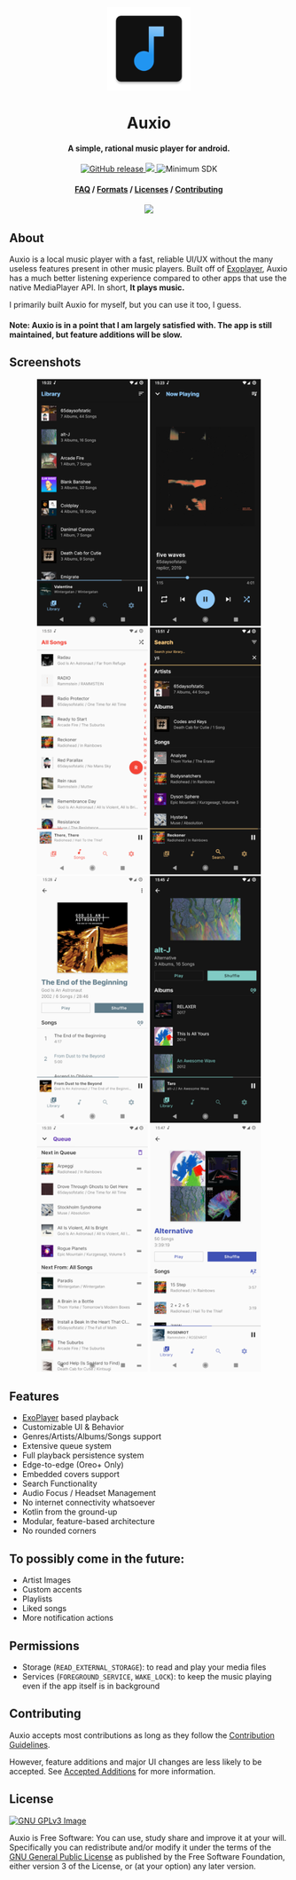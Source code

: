 <p align="center"><img src="fastlane/metadata/android/en-US/images/icon.png" width="150"></p>
<h1 align="center"><b>Auxio</b></h1>
<h4 align="center">A simple, rational music player for android.</h4>
<p align="center">
    <a href="https://github.com/oxygencobalt/Auxio/releases/">
        <img alt="GitHub release" src="https://img.shields.io/static/v1?label=Tag&message=v1.4.0&color=0D5AF5">
    </a>
    <a href="https://www.gnu.org/licenses/gpl-3.0">
        <img src="https://img.shields.io/badge/License-GPL%20v3-blue.svg">
    </a>
    <img alt="Minimum SDK" src="https://img.shields.io/badge/API-21%2B-32B5ED">
</p>
<h4 align="center"><a href="/info/FAQ.md">FAQ</a> / <a href="/info/FORMATS.md">Formats</a> / <a href="/info/LICENSES.md">Licenses</a> / <a href="/.github/CONTRIBUTING.md">Contributing</a></h4>
<p align="center">
    <a href="https://f-droid.org/app/org.oxycblt.auxio"><img src="https://fdroid.gitlab.io/artwork/badge/get-it-on.png" width="170"></a>
</p>

## About

Auxio is a local music player with a fast, reliable UI/UX without the many useless features present in other music players. Built off of <a href="https://exoplayer.dev/">Exoplayer</a>, Auxio has a much better listening experience compared to other apps that use the native MediaPlayer API. In short, **It plays music.**

I primarily built Auxio for myself, but you can use it too, I guess.

#### Note: Auxio is in a point that I am largely satisfied with. The app is still maintained, but feature additions will be slow.

## Screenshots

<p align="center">
    <img src="fastlane/metadata/android/en-US/images/phoneScreenshots/shot0.png" width=200>
    <img src="fastlane/metadata/android/en-US/images/phoneScreenshots/shot1.png" width=200>
    <img src="fastlane/metadata/android/en-US/images/phoneScreenshots/shot2.png" width=200>
    <img src="fastlane/metadata/android/en-US/images/phoneScreenshots/shot3.png" width=200>
    <img src="fastlane/metadata/android/en-US/images/phoneScreenshots/shot4.png" width=200>
    <img src="fastlane/metadata/android/en-US/images/phoneScreenshots/shot5.png" width=200>
    <img src="fastlane/metadata/android/en-US/images/phoneScreenshots/shot6.png" width=200>
    <img src="fastlane/metadata/android/en-US/images/phoneScreenshots/shot7.png" width=200>
</p>

## Features

- [ExoPlayer](https://exoplayer.dev/) based playback
- Customizable UI & Behavior
- Genres/Artists/Albums/Songs support
- Extensive queue system
- Full playback persistence system
- Edge-to-edge (Oreo+ Only)
- Embedded covers support
- Search Functionality
- Audio Focus / Headset Management
- No internet connectivity whatsoever
- Kotlin from the ground-up
- Modular, feature-based architecture
- No rounded corners

## To possibly come in the future:

- Artist Images
- Custom accents
- Playlists
- Liked songs
- More notification actions

## Permissions

- Storage (`READ_EXTERNAL_STORAGE`): to read and play your media files
- Services (`FOREGROUND_SERVICE`, `WAKE_LOCK`): to keep the music playing even if the app itself is in background

## Contributing

Auxio accepts most contributions as long as they follow the [Contribution Guidelines](/.github/CONTRIBUTING.md).

However, feature additions and major UI changes are less likely to be accepted. See [Accepted Additions](/info/ADDITIONS.md) for more information.

## License

[![GNU GPLv3 Image](https://www.gnu.org/graphics/gplv3-127x51.png)](http://www.gnu.org/licenses/gpl-3.0.en.html)

Auxio is Free Software: You can use, study share and improve it at your
will. Specifically you can redistribute and/or modify it under the terms of the
[GNU General Public License](https://www.gnu.org/licenses/gpl.html) as
published by the Free Software Foundation, either version 3 of the License, or
(at your option) any later version.
